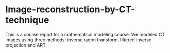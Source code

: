 # Image-reconstruction-by-CT-technique
This is a course report for a mathematical modeling course. We modeled CT images using three methods: inverse radon transform, filtered inverse projection and ART.
